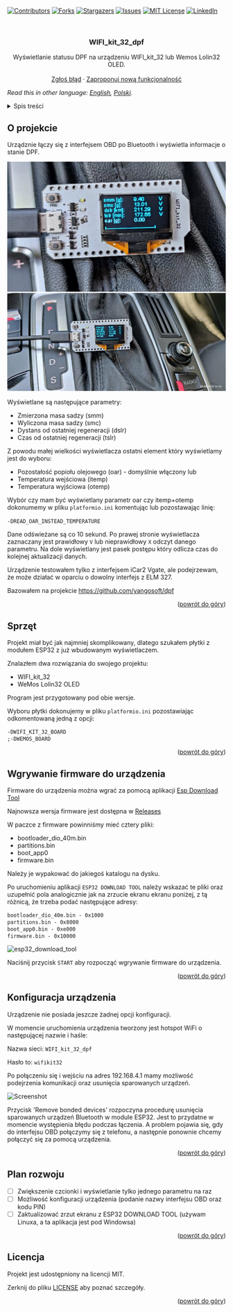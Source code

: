 <div id="top"></div>

[![Contributors][contributors-shield]][contributors-url]
[![Forks][forks-shield]][forks-url]
[![Stargazers][stars-shield]][stars-url]
[![Issues][issues-shield]][issues-url]
[![MIT License][license-shield]][license-url]
[![LinkedIn][linkedin-shield]][linkedin-url]

<br />
<div align="center">

<h3 align="center">WIFI_kit_32_dpf</h3>

  <p align="center">
    Wyświetlanie statusu DPF na urządzeniu WIFI_kit_32 lub Wemos Lolin32 OLED.
    <br />
    <br />
    <a href="https://github.com/blizniukp/WIFI_kit_32_dpf/issues">Zgłoś błąd</a>
    ·
    <a href="https://github.com/blizniukp/WIFI_kit_32_dpf/issues">Zaproponuj nową funkcjonalność</a>
  </p>
</div>

*Read this in other language: [English](README.md), [Polski](README.pl.md).*

<details>
  <summary>Spis treści</summary>
  <ol>
    <li><a href="#o-projekcie">O projekcie</a></li>
    <li><a href="#sprzęt">Sprzęt</a></li>
    <li><a href="#wgrywanie-firmware-do-urządzenia">Wgrywanie firmware do urządzenia</a></li>
    <li><a href="#konfiguracja-urządzenia">Konfiguracja urządzenia</a></li>
    <li><a href="#plan-rozwoju">Plan rozwoju</a></li>
    <li><a href="#licencja">Licencja</a></li>
  </ol>
</details>

<!-- ABOUT THE PROJECT -->
## O projekcie

Urządznie łączy się z interfejsem OBD po Bluetooth i wyświetla informacje o stanie DPF.

![pic02](/docs/pic02.png)
![pic01](/docs/pic01.jpg)

Wyświetlane są następujące parametry:

* Zmierzona masa sadzy (smm)
* Wyliczona masa sadzy (smc)
* Dystans od ostatniej regeneracji (dslr)
* Czas od ostatniej regeneracji (tslr)

Z powodu małej wielkości wyświetlacza ostatni element który wyświetlamy jest do wyboru:
* Pozostałość popiołu olejowego (oar) - domyślnie włączony
lub
* Temperatura wejściowa (itemp)
* Temperatura wyjściowa (otemp)

Wybór czy mam być wyświetlany parametr oar czy itemp+otemp dokonumemy w pliku `platformio.ini` komentując lub pozostawając linię:

```-DREAD_OAR_INSTEAD_TEMPERATURE```

Dane odświeżane są co 10 sekund. Po prawej stronie wyświetlacza zaznaczany jest prawidłowy `V` lub nieprawidłowy `X` odczyt danego parametru.
Na dole wyświetlany jest pasek postępu który odlicza czas do kolejnej aktualizacji danych.

Urządzenie testowałem tylko z interfejsem iCar2 Vgate, ale podejrzewam, że może działać w oparciu o dowolny interfejs z ELM 327.

Bazowałem na projekcie https://github.com/yangosoft/dpf

<p align="right">(<a href="#top">powrót do góry</a>)</p>

## Sprzęt

Projekt miał być jak najmniej skomplikowany, dlatego szukałem płytki z modułem ESP32 z już wbudowanym wyświetlaczem.

Znalazłem dwa rozwiązania do swojego projektu:
* WIFI_kit_32 
* WeMos Lolin32 OLED

Program jest przygotowany pod obie wersje.

Wyboru płytki dokonujemy w pliku `platformio.ini` pozostawiając odkomentowaną jedną z opcji:

```
-DWIFI_KIT_32_BOARD
;-DWEMOS_BOARD
```

<p align="right">(<a href="#top">powrót do góry</a>)</p>

## Wgrywanie firmware do urządzenia

Firmware do urządzenia można wgrać za pomocą aplikacji [Esp Download Tool](https://www.espressif.com/en/support/download/other-tools)


Najnowsza wersja firmware jest dostępna w [Releases](https://github.com/blizniukp/WIFI_kit_32_dpf/releases)


W paczce z firmware powinniśmy mieć cztery pliki:
- bootloader_dio_40m.bin
- partitions.bin
- boot_app0
- firmware.bin

Należy je wypakować do jakiegoś katalogu na dysku.

Po uruchomieniu aplikacji `ESP32 DOWNLOAD TOOL` należy wskazać te pliki oraz uzupełnić pola analogicznie jak na zrzucie ekranu ekranu poniżej, z tą różnicą, że trzeba podać następujące adresy:

```
bootloader_dio_40m.bin - 0x1000
partitions.bin - 0x8000
boot_app0.bin - 0xe000
firmware.bin - 0x10000
```

![esp32_download_tool](/docs/esp32_download_tool.png)

Naciśnij przycisk `START` aby rozpocząć wgrywanie firmware do urządzenia.

<p align="right">(<a href="#top">powrót do góry</a>)</p>


## Konfiguracja urządzenia

Urządzenie nie posiada jeszcze żadnej opcji konfiguracji.

W momencie uruchomienia urządzenia tworzony jest hotspot WiFi o następującej nazwie i haśle:

Nazwa sieci: `WIFI_kit_32_dpf`

Hasło to: `wifikit32`

Po połączeniu się i wejściu na adres 192.168.4.1 mamy możliwość podejrzenia komunikacji oraz usunięcia sparowanych urządzeń.

![Screenshot](docs/esp_website.png)


Przycisk 'Remove bonded devices' rozpoczyna procedurę usunięcia sparowanych urządzeń Bluetooth w module ESP32.
Jest to przydatne w momencie występienia błędu podczas łączenia. A problem pojawia się, gdy do interfejsu OBD połączymy się z telefonu, a następnie ponownie chcemy połączyć się za pomocą urządzenia.

<p align="right">(<a href="#top">powrót do góry</a>)</p>

## Plan rozwoju

- [ ] Zwiększenie czcionki i wyświetlanie tylko jednego parametru na raz
- [ ] Możliwość konfiguracji urządzenia (podanie nazwy interfejsu OBD oraz kodu PIN)
- [ ] Zaktualizować zrzut ekranu z ESP32 DOWNLOAD TOOL (używam Linuxa, a ta aplikacja jest pod Windowsa)

<p align="right">(<a href="#top">powrót do góry</a>)</p>

## Licencja

Projekt jest udostępniony na licencji MIT. 

Zerknij do pliku [LICENSE](LICENSE) aby poznać szczegóły.

<p align="right">(<a href="#top">powrót do góry</a>)</p>


<!-- MARKDOWN LINKS & IMAGES -->
<!-- https://www.markdownguide.org/basic-syntax/#reference-style-links -->
[contributors-shield]: https://img.shields.io/github/contributors/blizniukp/WIFI_kit_32_dpf.svg?style=for-the-badge
[contributors-url]: https://github.com/blizniukp/WIFI_kit_32_dpf/graphs/contributors
[forks-shield]: https://img.shields.io/github/forks/blizniukp/WIFI_kit_32_dpf.svg?style=for-the-badge
[forks-url]: https://github.com/blizniukp/WIFI_kit_32_dpf/network/members
[stars-shield]: https://img.shields.io/github/stars/blizniukp/WIFI_kit_32_dpf.svg?style=for-the-badge
[stars-url]: https://github.com/blizniukp/WIFI_kit_32_dpf/stargazers
[issues-shield]: https://img.shields.io/github/issues/blizniukp/WIFI_kit_32_dpf.svg?style=for-the-badge
[issues-url]: https://github.com/blizniukp/WIFI_kit_32_dpf/issues
[license-shield]: https://img.shields.io/github/license/blizniukp/WIFI_kit_32_dpf.svg?style=for-the-badge
[license-url]: https://github.com/blizniukp/WIFI_kit_32_dpf/blob/master/LICENSE
[linkedin-shield]: https://img.shields.io/badge/-LinkedIn-black.svg?style=for-the-badge&logo=linkedin&colorB=555
[linkedin-url]: https://linkedin.com/in/paweł-bliźniuk-433535183
[product-screenshot]: images/screenshot.png
